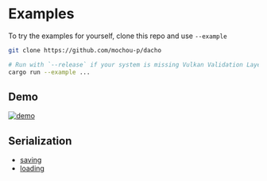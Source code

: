 <!-- dacho/examples/README.md -->

# Examples
To try the examples for yourself, clone this repo and use `--example`

```sh
git clone https://github.com/mochou-p/dacho

# Run with `--release` if your system is missing Vulkan Validation Layers
cargo run --example ...
```

## Demo
[![demo](https://i.imgur.com/z01XlYn.png "demo.rs")](demo.rs)

## Serialization
- [saving](save.rs)
- [loading](load.rs)

